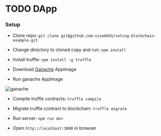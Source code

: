 # TODO DApp

### Setup

- Clone repo: `git clone git@github.com:vivekb91/voting-blockchain-example.git`

- Change directory to cloned copy and run: `npm install`

- Install truffle: `npm install -g truffle`

- Download [Ganache](http://localhost:9000/ganache/) AppImage

- Run ganache AppImage

![ganache](docs/ganache.png?raw=true "Ganache Ethereum Blockchain")

- Compile truffle contracts: `truffle compile`

- Migrate truffle contract to blockchain: `truffle migrate`

- Run server: `npm run dev`

- Open `http://localhost:3000` in browser
